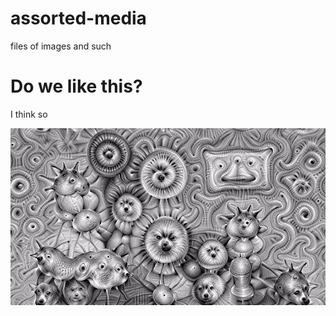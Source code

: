 # assorted-media
files of images and such

# Do we like this?
I think so

<img src = "simpsonblackandwhite.png">

